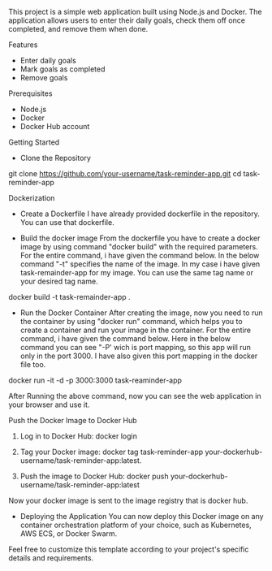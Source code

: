 This project is a simple web application built using Node.js and Docker. The application allows users to enter their daily goals, check them off once completed, and remove them when done.

Features
- Enter daily goals
- Mark goals as completed
- Remove goals

Prerequisites
- Node.js
- Docker
- Docker Hub account

Getting Started
- Clone the Repository

git clone https://github.com/your-username/task-reminder-app.git
cd task-reminder-app

Dockerization
- Create a Dockerfile
I have already provided dockerfile in the repository. You can use that dockerfile. 

- Build the docker image
From the dockerfile you have to create a docker image by using command "docker build" with the required parameters. For the entire command, i have given the command below. In the below command "-t" specifies the name of the image. In my case i have given task-remainder-app for my image. You can use the same tag name or your desired tag name.

docker build -t task-remainder-app .

- Run the Docker Container
After creating the image, now you need to run the container by using "docker run" command, which helps you to create a container and run your image in the container. For the entire command, i have given the command below. Here in the below command you can see "-P' wich is port mapping, so this app will run only in the port 3000. I have also given this port mapping in the docker file too.

docker run -it -d -p 3000:3000 task-reaminder-app

After Running the above command, now you can see the web application in your browser and use it. 

Push the Docker Image to Docker Hub

1) Log in to Docker Hub:
docker login

2) Tag your Docker image:
docker tag task-reminder-app your-dockerhub-username/task-reminder-app:latest.

4) Push the image to Docker Hub:
docker push your-dockerhub-username/task-reminder-app:latest

Now your docker image is sent to the image registry that is docker hub.

- Deploying the Application
You can now deploy this Docker image on any container orchestration platform of your choice, such as Kubernetes, AWS ECS, or Docker Swarm.

Feel free to customize this template according to your project's specific details and requirements.

